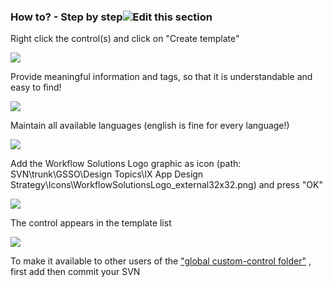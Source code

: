 ### How to? - Step by step![](https://global-shared-services.basf.net/intranet/images/assets/007_wiki/icon_edit_inline.png "Edit this section")

Right click the control(s) and click on "Create template"

![](https://global-shared-services.basf.net/intranet/userfiles/007/0_Article/18990/en247438/18990_247438_Images_1.png)


Provide meaningful information and tags, so that it is understandable and easy to find!

![](https://global-shared-services.basf.net/intranet/userfiles/007/0_Article/18990/en247438/18990_247438_Images_2.png)


Maintain all available languages (english is fine for every language!)

**![](https://global-shared-services.basf.net/intranet/userfiles/007/0_Article/18990/en247438/18990_247438_Images_3.png)**



Add the Workflow Solutions Logo graphic as icon (path: SVN\trunk\GSSO\Design Topics\IX App Design Strategy\Icons\WorkflowSolutionsLogo_external32x32.png) and press "OK"

![](https://global-shared-services.basf.net/intranet/userfiles/007/0_Article/18990/en247438/18990_247438_Images_4.png) 


The control appears in the template list

![](https://global-shared-services.basf.net/intranet/userfiles/007/0_Article/18990/en247438/18990_247438_Images_5.png)



To make it available to other users of the ["global custom-control folder"](https://global-shared-services.basf.net/intranet/default.asp?rq_AppGuid=4242993B67B3AD0B569B495176DE76C0604F62CA&rq_RecId=313038363533&rq_TargetPageGuid=18F7AA54A76A72F81B442BBC7F91457DB0A0C4D7) , first add then commit your SVN